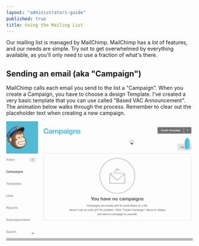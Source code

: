 ```yaml
---
layout: "administrators-guide"
published: true
title: Using the Mailing List
---
```


Our mailing list is managed by MailChimp. MailChimp has a *lot* of features, and our needs are simple. Try not to get overwhelmed by everything available, as you'll only need to use a fraction of what's there.

## Sending an email (aka "Campaign")

MailChimp calls each email you send to the list a "Campaign". When you create a Campaign, you have to choose a design Template. I've created a very basic template that you can use called "Based VAC Announcement". The animation below walks through the process. Remember to clear out the placeholder text when creating a new campaign.

![create-a-campaign.gif](/uploads/create-a-campaign.gif)
